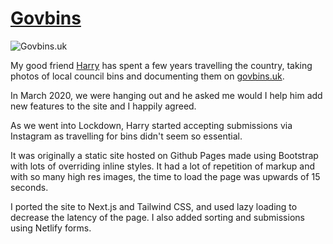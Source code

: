 # [Govbins](https://govbins.uk/)

![Govbins.uk](/images/work/govbins.png)

My good friend [Harry](https://twitter.com/HarryTrimble) has spent a few years travelling the country, taking photos of local council bins and documenting them on [govbins.uk](govbins.uk).

In March 2020, we were hanging out and he asked me would I help him
add new features to the site and I happily agreed.

As we went
into Lockdown, Harry started accepting submissions via Instagram
as travelling for bins didn't seem so essential.

It was originally a static site hosted on Github Pages made
using Bootstrap with lots of overriding inline styles. It had a
lot of repetition of markup and with so many high res images,
the time to load the page was upwards of 15 seconds.

I ported the site to Next.js and Tailwind CSS, and used lazy
loading to decrease the latency of the page. I also added
sorting and submissions using Netlify forms.

